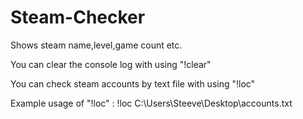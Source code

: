 # Steam-Checker

Shows steam name,level,game count etc.

You can clear the console log with using "!clear"

You can check steam accounts by text file with using "!loc"

Example usage of "!loc" : !loc C:\Users\Steeve\Desktop\accounts.txt
